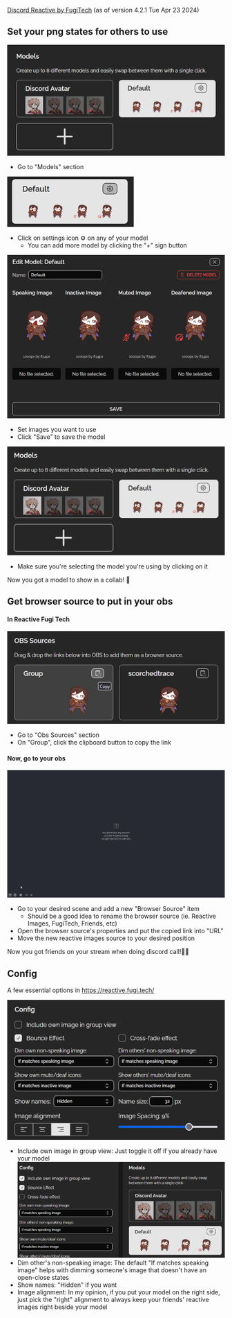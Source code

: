 [Discord Reactive by FugiTech](https://reactive.fugi.tech/) (as of version 4.2.1 Tue Apr 23 2024)

## Set your png states for others to use

![](assets/reactFugi/reactFugi_Models.png)
- Go to "Models" section

![](assets/reactFugi/reactFugi_settings_button.png)
- Click on settings icon ⚙️ on any of your model
	- You can add more model by clicking the "+" sign button

![](assets/reactFugi/reactFugi_Edit_Model.gif)
- Set images you want to use
- Click "Save" to save the model

![](assets/reactFugi/reactFugi_Models_selection.gif)
- Make sure you're selecting the model you're using by clicking on it

Now you got a model to show in a collab! 🎉

## Get browser source to put in your obs
#### In Reactive Fugi Tech

![](assets/reactFugi/reactFugi_Obs_Sources.png)
- Go to "Obs Sources" section
- On "Group", click the clipboard button to copy the link
#### Now, go to your obs

![](assets/reactFugi/reactFugi_obs.gif)
- Go to your desired scene and add a new "Browser Source" item
	- Should be a good idea to rename the browser source (ie. Reactive Images, FugiTech, Friends, etc)
- Open the browser source's properties and put the copied link into "URL"
- Move the new reactive images source to your desired position

Now you got friends on your stream when doing discord call!🥳🎉
## Config
A few essential options in https://reactive.fugi.tech/

![](assets/reactFugi/reactFugi_Config.png)
- Include own image in group view: Just toggle it off if you already have your model
![](assets/reactFugi/reactFugi_dim_speaking.gif)
- Dim other's non-speaking image: The default "If matches speaking image" helps with dimming someone's image that doesn't have an open-close states
- Show names: "Hidden" if you want
- Image alignment: In my opinion, if you put your model on the right side, just pick the "right" alignment to always keep your friends' reactive images right beside your model
